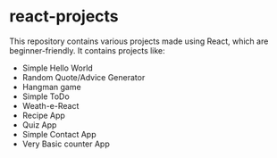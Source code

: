 # react-projects

This repository contains various projects made using React, which are beginner-friendly.
It contains projects like:
- Simple Hello World
- Random Quote/Advice Generator
- Hangman game
- Simple ToDo
- Weath-e-React
- Recipe App
- Quiz App
- Simple Contact App
- Very Basic counter App
